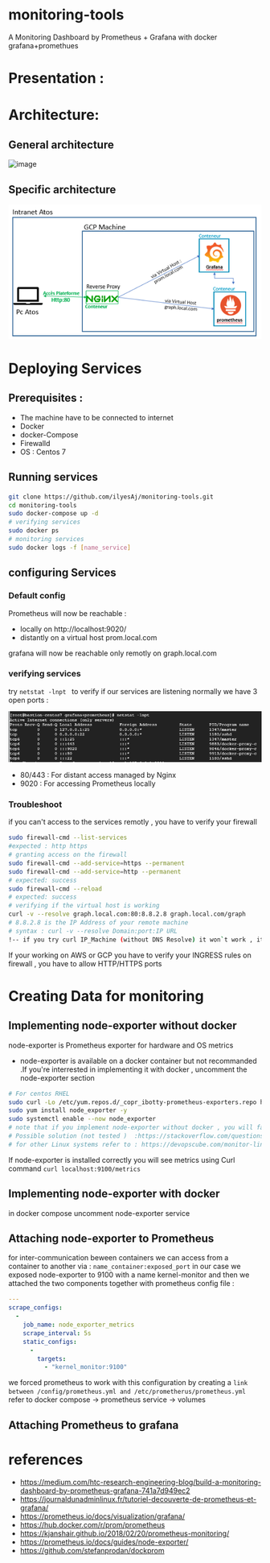 # monitoring-tools
A Monitoring Dashboard by Prometheus + Grafana with docker
grafana+promethues

# Presentation :
# Architecture: 
## General architecture 
![image](https://img.linuxfr.org/img/68747470733a2f2f70726f6d6574686575732e696f2f6173736574732f6172636869746563747572652e737667/architecture.svg)
## Specific architecture



![9b115d69f87870c67f1c8ae23e89948f.png](https://github.com/ilyesAj/monitoring-tools/blob/master/_resources/59d77dc9c3284c9cb563ff2629d331ce.png)


# Deploying Services

## Prerequisites :

- The machine have to be connected to internet
- Docker
- docker-Compose
- Firewalld
- OS : Centos 7

## Running services
````sh
git clone https://github.com/ilyesAj/monitoring-tools.git
cd monitoring-tools
sudo docker-compose up -d
# verifying services
sudo docker ps
# monitoring services
sudo docker logs -f [name_service]
````
##  configuring Services 
### Default config 
Prometheus will now be reachable :
- locally on http://localhost:9020/ 
- distantly on a virtual host prom.local.com

grafana will now be reachable only remotly on graph.local.com
### verifying services 
try `netstat -lnpt ` to verify if our services are listening 
normally we have 3 open ports :

![5efbe42747f87a1afbfa74b319d5e5bf.png](https://github.com/ilyesAj/monitoring-tools/blob/master/_resources/7b3c13b3d7a1439297ddfa88d782715d.png)

- 80/443 : For distant access managed by Nginx
- 9020 : For accessing Prometheus locally

### Troubleshoot 
if you can't access to the services remotly , you have to verify your firewall 
````sh
sudo firewall-cmd --list-services
#expected : http https 
# granting access on the firewall
sudo firewall-cmd --add-service=https --permanent
sudo firewall-cmd --add-service=http --permanent
# expected: success
sudo firewall-cmd --reload
# expected: success
# verifying if the virtual host is working 
curl -v --resolve graph.local.com:80:8.8.2.8 graph.local.com/graph
# 8.8.2.8 is the IP Address of your remote machine
# syntax : curl -v --resolve Domain:port:IP URL
!-- if you try curl IP_Machine (without DNS Resolve) it won`t work , it will be blocked  by Nginx --!
````
If your working on AWS or GCP you have to verify your INGRESS rules on firewall , you have to allow HTTP/HTTPS ports 
# Creating Data for monitoring 
## Implementing node-exporter without docker 
node-exporter is Prometheus exporter for hardware and OS metrics

* node-exporter is available on a docker container but not recommanded .If you're interrested in implementing it with docker , uncomment the node-exporter section 

````sh
# For centos RHEL
sudo curl -Lo /etc/yum.repos.d/_copr_ibotty-prometheus-exporters.repo https://copr.fedorainfracloud.org/coprs/ibotty/prometheus-exporters/repo/epel-7/ibotty-prometheus-exporters-epel-7.repo
sudo yum install node_exporter -y
sudo systemctl enable --now node_exporter
# note that if you implement node-exporter without docker , you will face a problem with networking container => host 
# Possible solution (not tested )  :https://stackoverflow.com/questions/24319662/from-inside-of-a-docker-container-how-do-i-connect-to-the-localhost-of-the-mach  
# for other Linux systems refer to : https://devopscube.com/monitor-linux-servers-prometheus-node-exporter/
````
If node-exporter is installed correctly you will see metrics using Curl command `curl localhost:9100/metrics`

## Implementing node-exporter with docker 
in docker compose uncomment node-exporter service 

## Attaching node-exporter to Prometheus

for inter-communication beween containers we can access from a container to another via : `name_container:exposed_port` 
in our case we exposed node-exporter to 9100 with a name kernel-monitor and then we attached the two components together with prometheus config file : 
````yml
--- 
scrape_configs: 
  - 
    job_name: node_exporter_metrics
    scrape_interval: 5s
    static_configs: 
      - 
        targets: 
          - "kernel_monitor:9100"
````
we forced prometheus to work with this configuration by creating a ` link between /config/prometheus.yml and /etc/prometherus/prometheus.yml `
refer to docker compose -> prometheus service -> volumes 

## Attaching Prometheus to grafana

# references 
- https://medium.com/htc-research-engineering-blog/build-a-monitoring-dashboard-by-prometheus-grafana-741a7d949ec2
- https://journaldunadminlinux.fr/tutoriel-decouverte-de-prometheus-et-grafana/
- https://prometheus.io/docs/visualization/grafana/
- https://hub.docker.com/r/prom/prometheus
- https://kjanshair.github.io/2018/02/20/prometheus-monitoring/
- https://prometheus.io/docs/guides/node-exporter/
- https://github.com/stefanprodan/dockprom

